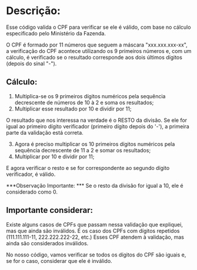 # Descrição:
Esse código valida o CPF para verificar se ele é válido, com base no cálculo especificado pelo Ministério da Fazenda.

O CPF é formado por 11 números que seguem a máscara "xxx.xxx.xxx-xx", a verificação do CPF acontece utilizando os 9 primeiros números e, com um cálculo, é verificado se o resultado corresponde aos dois últimos dígitos (depois do sinal "-").

## Cálculo:

1. Multiplica-se os 9 primeiros dígitos numéricos pela sequência decrescente de números de 10 à 2 e soma os resultados;
2. Multiplicar esse resultado por 10 e dividir por 11;

O resultado que nos interessa na verdade é o RESTO da divisão. Se ele for igual ao primeiro dígito verificador (primeiro dígito depois do '-'), a primeira parte da validação está correta.

3. Agora é preciso multiplicar os 10 primeiros dígitos numéricos pela sequência decrescente de 11 a 2 e somar os resultados; 
4. Multiplicar por 10 e dividir por 11;

E  agora verificar o resto e se for correspondente ao segundo dígito verificador, é válido.

***Observação Importante: *** Se o resto da divisão for igual a 10, ele é considerado como 0.

## Importante considerar:
Existe alguns casos de CPFs que passam nessa validação que expliquei, mas que ainda são inválidos. É os caso dos CPFs com dígitos repetidos (111.111.111-11, 222.222.222-22, etc.)
Esses CPF atendem à validação, mas ainda são considerados inválidos.

No nosso código, vamos verificar se todos os dígitos do CPF são iguais e, se for o caso, considerar que ele é inválido.
